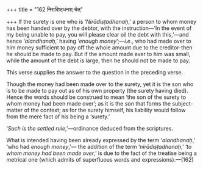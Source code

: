 +++
title = "162 निरादिष्टधनश् चेत्"

+++
If the surety is one who is ‘*Nirādiṣṭadhanaḥ*,’ a person to whom money
has been handed over by the debtor, with the instruction—‘In the event
of my being unable to pay, you will please clear oil the debt with
this,’—and hence ‘*alandhanaḥ*,’ having ‘*enough money*’;—*i.e*., who
had made over to him money sufficient to pay off the whole amount due to
the creditor-then he should be made to pay. But if the amount made ever
to him was small, while the amount of the debt is large, then he should
not be made to pay.

This verse supplies the answer to the question in the preceding verse.

Though the money had been made over to the surety, yet it is the son who
is to be made to pay out as of his own property (the surety having
died). Hence the words should be construed to mean ‘the son of the
surety to whom money had been made over’; as it is the *son* that forms
the subject-matter of the context; as for the surety himself, his
liability would follow from the mere fact of his being a ‘surety.’

‘*Such is the settled rule*,’—ordinance deduced from the scriptures.

What is intended having been already expressed by the term
‘*alandhanaḥ*,’ ‘who had *enough money*,’— the addition of the term
‘*nirādiṣṭadhanaḥ*,’ ‘*to whom money had been made over*,’ is due to the
fact of the treatise being a metrical one (which admits of superfluous
words and expressions).—(162)


